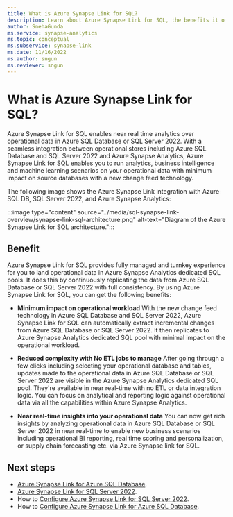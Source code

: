 ```yaml
---
title: What is Azure Synapse Link for SQL?
description: Learn about Azure Synapse Link for SQL, the benefits it offers, and price.
author: SnehaGunda
ms.service: synapse-analytics
ms.topic: conceptual
ms.subservice: synapse-link
ms.date: 11/16/2022
ms.author: sngun
ms.reviewer: sngun
---
```


# What is Azure Synapse Link for SQL?

Azure Synapse Link for SQL enables near real time analytics over operational data in Azure SQL Database or SQL Server 2022. With a seamless integration between operational stores including Azure SQL Database and SQL Server 2022 and Azure Synapse Analytics, Azure Synapse Link for SQL enables you to run analytics, business intelligence and machine learning scenarios on your operational data with minimum impact on source databases with a new change feed technology.

The following image shows the Azure Synapse Link integration with Azure SQL DB, SQL Server 2022, and Azure Synapse Analytics:

:::image type="content" source="../media/sql-synapse-link-overview/synapse-link-sql-architecture.png" alt-text="Diagram of the Azure Synapse Link for SQL architecture.":::

## Benefit

Azure Synapse Link for SQL provides fully managed and turnkey experience for you to land operational data in Azure Synapse Analytics dedicated SQL pools. It does this by continuously replicating the data from Azure SQL Database or SQL Server 2022 with full consistency. By using Azure Synapse Link for SQL, you can get the following benefits:

* **Minimum impact on operational workload**
With the new change feed technology in Azure SQL Database and SQL Server 2022, Azure Synapse Link for SQL can automatically extract incremental changes from Azure SQL Database or SQL Server 2022. It then replicates to Azure Synapse Analytics dedicated SQL pool with minimal impact on the operational workload.

* **Reduced complexity with No ETL jobs to manage**
After going through a few clicks including selecting your operational database and tables, updates made to the operational data in Azure SQL Database or SQL Server 2022 are visible in the Azure Synapse Analytics dedicated SQL pool. They're available in near real-time with no ETL or data integration logic. You can focus on analytical and reporting logic against operational data via all the capabilities within Azure Synapse Analytics.

* **Near real-time insights into your operational data**
You can now get rich insights by analyzing operational data in Azure SQL Database or SQL Server 2022 in near real-time to enable new business scenarios including operational BI reporting, real time scoring and personalization, or supply chain forecasting etc. via Azure Synapse link for SQL.

## Next steps

* [Azure Synapse Link for Azure SQL Database](sql-database-synapse-link.md).
* [Azure Synapse Link for SQL Server 2022](sql-server-2022-synapse-link.md).
* How to [Configure Azure Synapse Link for SQL Server 2022](connect-synapse-link-sql-server-2022.md).
* How to [Configure Azure Synapse Link for Azure SQL Database](connect-synapse-link-sql-database.md).
